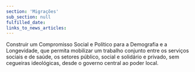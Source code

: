 ```yaml
---
section: 'Migrações'
sub_section: null
fulfilled_date:
links_to_news_articles:
---
```


Construir um Compromisso Social e Político para a Demografia e a Longevidade, que permita mobilizar um trabalho conjunto entre os serviços sociais e de saúde, os setores público, social e solidário e privado, sem cegueiras ideológicas, desde o governo central ao poder local.